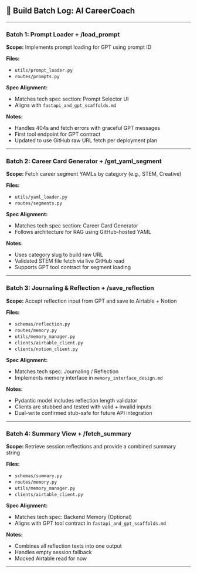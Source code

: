 ## 🔨 Build Batch Log: AI CareerCoach

---

### Batch 1: Prompt Loader + /load_prompt

**Scope:** Implements prompt loading for GPT using prompt ID

**Files:**
- `utils/prompt_loader.py`
- `routes/prompts.py`

**Spec Alignment:**
- Matches tech spec section: Prompt Selector UI
- Aligns with `fastapi_and_gpt_scaffolds.md`

**Notes:**
- Handles 404s and fetch errors with graceful GPT messages
- First tool endpoint for GPT contract
- Updated to use GitHub raw URL fetch per deployment plan

---

### Batch 2: Career Card Generator + /get_yaml_segment

**Scope:** Fetch career segment YAMLs by category (e.g., STEM, Creative)

**Files:**
- `utils/yaml_loader.py`
- `routes/segments.py`

**Spec Alignment:**
- Matches tech spec section: Career Card Generator
- Follows architecture for RAG using GitHub-hosted YAML

**Notes:**
- Uses category slug to build raw URL
- Validated STEM file fetch via live GitHub read
- Supports GPT tool contract for segment loading

---

### Batch 3: Journaling & Reflection + /save_reflection

**Scope:** Accept reflection input from GPT and save to Airtable + Notion

**Files:**
- `schemas/reflection.py`
- `routes/memory.py`
- `utils/memory_manager.py`
- `clients/airtable_client.py`
- `clients/notion_client.py`

**Spec Alignment:**
- Matches tech spec: Journaling / Reflection
- Implements memory interface in `memory_interface_design.md`

**Notes:**
- Pydantic model includes reflection length validator
- Clients are stubbed and tested with valid + invalid inputs
- Dual-write confirmed stub-safe for future API integration

---

### Batch 4: Summary View + /fetch_summary

**Scope:** Retrieve session reflections and provide a combined summary string

**Files:**
- `schemas/summary.py`
- `routes/memory.py`
- `utils/memory_manager.py`
- `clients/airtable_client.py`

**Spec Alignment:**
- Matches tech spec: Backend Memory (Optional)
- Aligns with GPT tool contract in `fastapi_and_gpt_scaffolds.md`

**Notes:**
- Combines all reflection texts into one output
- Handles empty session fallback
- Mocked Airtable read for now

---